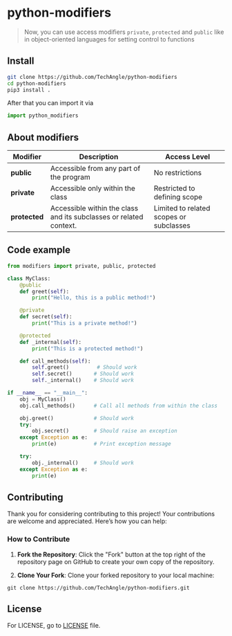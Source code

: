 # python-modifiers

<!-- Description -->
> Now, you can use access modifiers `private`, `protected` and `public` like in object-oriented languages for setting control to functions

## Install

```sh
git clone https://github.com/TechAngle/python-modifiers
cd python-modifiers
pip3 install .
```

After that you can import it via
```python
import python_modifiers
```

## About modifiers
<table>
    <thead>
        <tr>
            <th>Modifier</th>
            <th>Description</th>
            <th>Access Level</th>
        </tr>
    </thead>
    <tbody>
        <tr>
            <td><strong>public</strong></td>
            <td>Accessible from any part of the program</td>
            <td>No restrictions</td>
        </tr>
        <tr>
            <td><strong>private</strong></td>
            <td>Accessible only within the class</td>
            <td>Restricted to defining scope</td>
        </tr>
        <tr>
            <td><strong>protected</strong></td>
            <td>Accessible within the class and its subclasses or related context.</td>
            <td>Limited to related scopes or subclasses</td>
        </tr>
    </tbody>
</table>

## Code example
```python
from modifiers import private, public, protected

class MyClass:
    @public
    def greet(self):
        print("Hello, this is a public method!")

    @private
    def secret(self):
        print("This is a private method!")

    @protected
    def _internal(self):
        print("This is a protected method!")

    def call_methods(self):
        self.greet()         # Should work
        self.secret()       # Should work
        self._internal()    # Should work

if __name__ == "__main__":
    obj = MyClass()
    obj.call_methods()      # Call all methods from within the class

    obj.greet()             # Should work
    try:
        obj.secret()        # Should raise an exception
    except Exception as e:
        print(e)            # Print exception message

    try:
        obj._internal()     # Should work
    except Exception as e:
        print(e)
```

## Contributing

Thank you for considering contributing to this project! Your contributions are welcome and appreciated. Here’s how you can help:

### How to Contribute

1. **Fork the Repository**: Click the "Fork" button at the top right of the repository page on GitHub to create your own copy of the repository.

2. **Clone Your Fork**: Clone your forked repository to your local machine:
```shell
git clone https://github.com/TechAngle/python-modifiers.git
```

## License

For LICENSE, go to [LICENSE](./LICENSE) file.
